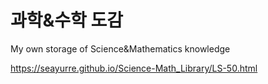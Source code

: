 # 과학&수학 도감
My own storage of Science&amp;Mathematics knowledge

https://seayurre.github.io/Science-Math_Library/LS-50.html
